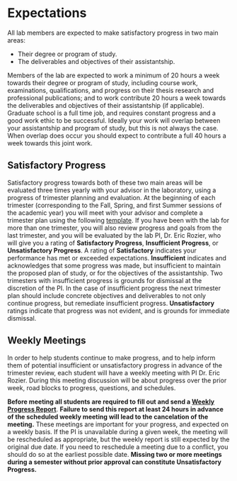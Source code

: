 # Expectations

All lab members are expected to make satisfactory progress in two main areas:

* Their degree or program of study.
* The deliverables and objectives of their assistantship.

Members of the lab are expected to work a minimum of 20 hours a week towards their degree or program of study, including
course work, examinations, qualifications, and progress on their thesis research and professional publications; and to work
contribute 20 hours a week towards the deliverables and objectives of their assistantship (if applicable).  Graduate
school is a full time job, and requires constant progress and a good work ethic to be successful.  Ideally your work will
overlap between your assistantship and program of study, but this is not always the case.  When overlap does occur you should
expect to contribute a full 40 hours a week towards this joint work.

## Satisfactory Progress

Satisfactory progress towards both of these two main areas will be evaluated three times yearly with your advisor in the
laboratory, using a progress of trimester planning and evaluation.  At the beginning of each trimester (corresponding to the
Fall, Spring, and first Summer sessions of the academic year) you will meet with your advisor and complete a trimester
plan using the following [template](../master/Templates/TrimesterPlan-Template.md).  If you have been with the lab for more
than one trimester, you will also review progress and goals from the last trimester, and you will be evaluated by the lab
PI, Dr. Eric Rozier, who will give you a rating of **Satisfactory Progress**, **Insufficient Progress**, or **Unsatisfactory Progress**.  A rating of **Satisfactory** indicates your performance has met or exceeded expectations.  **Insufficient**
indicates and acknowledges that some progress was made, but insufficient to maintain the proposed plan of study, or
for the objectives of the assistantship.  Two trimesters with insufficient progress is grounds for dismissal at the
discretion of the PI.  In the case of insufficient progress the next trimester plan should include concrete objectives and
deliverables to not only continue progress, but remediate insufficient progress.  **Unsatisfactory** ratings indicate
that progress was not evident, and is grounds for immediate dismissal.

## Weekly Meetings

In order to help students continue to make progress, and to help inform them of potential insufficient or unsatisfactory
progress in advance of the trimester review, each student will have a weekly meeting with PI Dr. Eric Rozier.  During
this meeting discussion will be about progress over the prior week, road blocks to progress, questions, and schedules.

**Before meeting all students are required to fill out and send a [Weekly Progress Report](../master/Templates/WeeklyReport-Template.md)**.  **Failure to send this report at least 24 hours in advance of the scheduled weekly meeting will lead to the
cancelation of the meeting.**  These meetings are important for your progress, and expected on a weekly basis.  If the PI
is unavailable during a given week, the meeting will be rescheduled as appropriate, but the weekly report is still expected
by the original due date.  If you need to reschedule a meeting due to a conflict, you should do so at the earliest possible
date.  **Missing two or more meetings during a semester without prior approval can constitute Unsatisfactory Progress.**